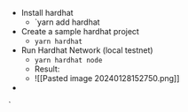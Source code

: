 - Install hardhat
	- `yarn add hardhat
- Create a sample hardhat project 
	- `yarn hardhat`
- Run Hardhat Network (local testnet)
	- `yarn hardhat node`
	- Result:
	- ![[Pasted image 20240128152750.png]]
- 
`